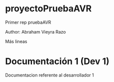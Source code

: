 # proyectoPruebaAVR
Primer rep pruebaAVR

Author: Abraham Vieyra Razo

Más lineas

# Documentación 1 (Dev 1)
Documentacion referente al desarrollador 1

